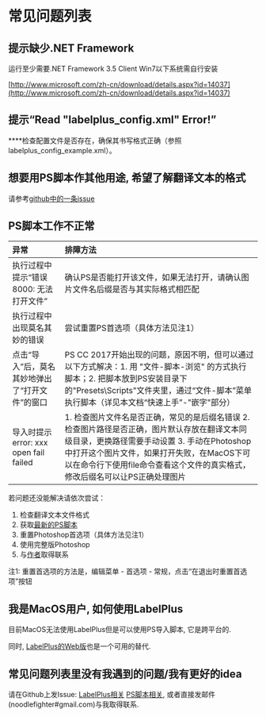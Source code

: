 # 常见问题列表

## **提示缺少.NET Framework**

运行至少需要.NET Framework 3.5 Client Win7以下系统需自行安装

[http://www.microsoft.com/zh-cn/download/details.aspx?id=14037](http://www.microsoft.com/zh-cn/download/details.aspx?id=14037)

## **提示“Read "labelplus\_config.xml" Error!”**  

    
****检查配置文件是否存在，确保其书写格式正确（参照labelplus\_config\_example.xml）。

## **想要用PS脚本作其他用途, 希望了解翻译文本的格式**

请参考[github中的一条issue](https://github.com/LabelPlus/PS-Script/issues/27)

## **PS脚本工作不正常**

| 异常 | 排障方法 |
| :--- | :--- |
| 执行过程中提示“错误8000: 无法打开文件” | 确认PS是否能打开该文件，如果无法打开，请确认图片文件名后缀是否与其实际格式相匹配 |
| 执行过程中出现莫名其妙的错误 | 尝试重置PS首选项（具体方法见注1） |
| 点击“导入”后，莫名其妙地弹出了“打开文件”的窗口 | PS CC 2017开始出现的问题，原因不明，但可以通过以下方式解决：1. 用 "文件-脚本-浏览" 的方式执行脚本；2. 把脚本放到PS安装目录下的"Presets\Scripts"文件夹里，通过“文件-脚本”菜单执行脚本（详见本文档“快速上手”-"嵌字"部分） |
| 导入时提示error: xxx open fail failed | 1. 检查图片文件名是否正确，常见的是后缀名错误 2. 检查图片路径是否正确，图片默认存放在翻译文本同级目录，更换路径需要手动设置 3. 手动在Photoshop中打开这个图片文件，如果打开失败，在MacOS下可以在命令行下使用file命令查看这个文件的真实格式，修改后缀名可以让PS正确处理图片 |

若问题还没能解决请依次尝试：

1. 检查翻译文本文件格式
2. 获取[最新的PS脚本](https://github.com/LabelPlus/PS-Script/releases)
3. 重置Photoshop首选项（具体方法见注1）
4. 使用完整版Photoshop
5. 与[作者](https://github.com/noodlefighter)取得联系

注1: 重置首选项的方法是，编辑菜单 - 首选项 - 常规，点击“在退出时重置首选项”按钮

## 我是MacOS用户, 如何使用LabelPlus

目前MacOS无法使用LabelPlus但是可以使用PS导入脚本, 它是跨平台的.

同时, [LabelPlus的Web版](https://moetra.com)也是一个可用的替代.

## 常见问题列表里没有我遇到的问题/我有更好的idea

请在Github上发Issue: [LabelPlus相关](https://github.com/LabelPlus/LabelPlus/issues) [PS脚本相关](https://github.com/LabelPlus/PS-Script), 或者直接发邮件\(noodlefighter\#gmail.com\)与我取得联系.

